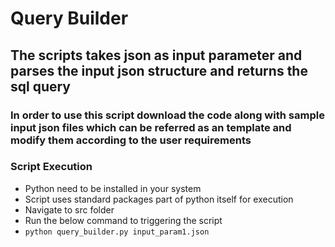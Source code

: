 # Query Builder

## The scripts takes json as input parameter and parses the input json structure and returns the sql query

### In order to use this script download the code along with sample input json files which can be referred as an template and modify them according to the user requirements 

### Script Execution ###

-  Python need to be installed in your system
-  Script uses standard packages part of python itself for execution
-  Navigate to src folder 
-  Run the below command to triggering the script
-  ``` python query_builder.py input_param1.json ```
